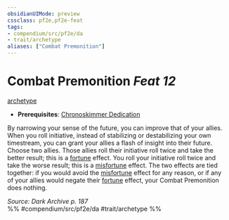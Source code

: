 ```yaml
---
obsidianUIMode: preview
cssclass: pf2e,pf2e-feat
tags:
- compendium/src/pf2e/da
- trait/archetype
aliases: ["Combat Premonition"]
---
```

# Combat Premonition  *Feat 12*  
[archetype](../../rules/traits/archetype.md)  

- **Prerequisites**: [Chronoskimmer Dedication](chronoskimmer-dedication-da.md)

By narrowing your sense of the future, you can improve that of your allies. When you roll initiative, instead of stabilizing or destabilizing your own timestream, you can grant your allies a flash of insight into their future. Choose two allies. Those allies roll their initiative roll twice and take the better result; this is a [fortune](../../rules/traits/fortune.md) effect. You roll your initiative roll twice and take the worse result; this is a [misfortune](../../rules/traits/misfortune.md) effect. The two effects are tied together: if you would avoid the [misfortune](../../rules/traits/misfortune.md) effect for any reason, or if any of your allies would negate their [fortune](../../rules/traits/fortune.md) effect, your Combat Premonition does nothing.

*Source: Dark Archive p. 187*  
%% #compendium/src/pf2e/da #trait/archetype %%
